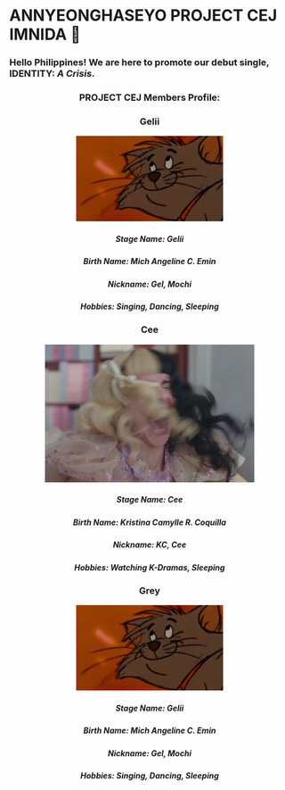 # ANNYEONGHASEYO **PROJECT CEJ** IMNIDA 🤗

### Hello Philippines! We are here to promote our debut single, **IDENTITY: *A Crisis***.

### <div align="center">PROJECT CEJ Members Profile:
  
  ### <div align="center">**Gelii**
  
  <p align="center">
    <img src="EMIN.png">
  </p>
  
  ##### <div align="center">Stage Name: Gelii
  
  ##### <div align="center">Birth Name: Mich Angeline C. Emin
  
  ##### <div align="center">Nickname: Gel, Mochi
  
  ##### <div align="center">Hobbies: Singing, Dancing, Sleeping
      

  ### <div align="center">**Cee**
  
  <p align="center">
    <img src="COQUILLA.JPG">
  </p>
  
  ##### <div align="center">Stage Name: Cee
  
  ##### <div align="center">Birth Name: Kristina Camylle R. Coquilla
  
  ##### <div align="center">Nickname: KC, Cee
  
  ##### <div align="center">Hobbies: Watching K-Dramas, Sleeping
      
      
  ### <div align="center">**Grey**
  
  <p align="center">
    <img src="EMIN.png">
  </p>
  
  ##### <div align="center">Stage Name: Gelii
  
  ##### <div align="center">Birth Name: Mich Angeline C. Emin
  
  ##### <div align="center">Nickname: Gel, Mochi
  
  ##### <div align="center">Hobbies: Singing, Dancing, Sleeping

